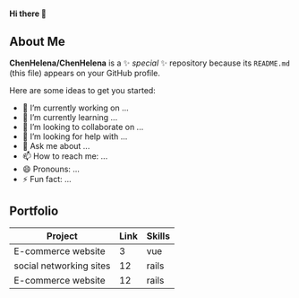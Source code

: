 #### Hi there 👋

## About Me
**ChenHelena/ChenHelena** is a ✨ _special_ ✨ repository because its `README.md` (this file) appears on your GitHub profile.

Here are some ideas to get you started:

- 🔭 I’m currently working on ...
- 🌱 I’m currently learning ...
- 👯 I’m looking to collaborate on ...
- 🤔 I’m looking for help with ...
- 💬 Ask me about ...
- 📫 How to reach me: ...
- 😄 Pronouns: ...
- ⚡ Fun fact: ...


## Portfolio

|Project |Link |Skills |
|-----|--------|-------- |
|E-commerce website|3       |vue |
|social networking sites  |12      |rails |
|E-commerce website  |12      |rails |

